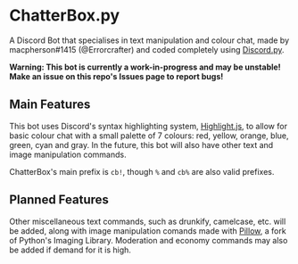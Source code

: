 # ChatterBox.py
A Discord Bot that specialises in text manipulation and colour chat, made by macpherson#1415 (@Errorcrafter) and coded completely using [Discord.py](https://github.com/Rapptz/discord.py).

**Warning: This bot is currently a work-in-progress and may be unstable! Make an issue on this repo's Issues page to report bugs!**

## Main Features
This bot uses Discord's syntax highlighting system, [Highlight.js](https://github.com/highlightjs/highlight.js/), to allow for basic colour chat with a small palette of  7 colours: red, yellow, orange, blue, green, cyan and gray. In the future, this bot will also have other text and image manipulation commands.

ChatterBox's main prefix is `cb!`, though `%` and `cb%` are also valid prefixes.

## Planned Features
Other miscellaneous text commands, such as drunkify, camelcase, etc. will be added, along with image manipulation comands made with [Pillow](https://github.com/python-pillow/Pillow), a fork of Python's Imaging Library. Moderation and economy commands may also be added if demand for it is high.
